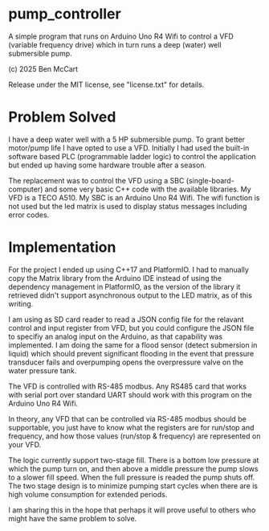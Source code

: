# pump_controller

A simple program that runs on Arduino Uno R4 Wifi to control a VFD (variable frequency drive) which in turn runs a deep (water) well submersible pump.

(c) 2025 Ben McCart

Release under the MIT license, see "license.txt" for details.


Problem Solved
==============
I have a deep water well with a 5 HP submersible pump.  To grant better motor/pump life I have opted to use a VFD.  Initially I had used the built-in software based PLC (programmable ladder logic) to control the application but ended up having some hardware trouble after a season.

The replacement was to control the VFD using a SBC (single-board-computer) and some very basic C++ code with the available libraries.  My VFD is a TECO A510.  My SBC is an Arduino Uno R4 Wifi.  The wifi function is not used but the led matrix is used to display status messages including error codes.

Implementation
==============
For the project I ended up using C++17 and PlatformIO.  I had to manually copy the Matrix library from the Arduino IDE instead of using the dependency management in PlatformIO, as the version of the library it retrieved didn't support asynchronous output to the LED matrix, as of this writing.

I am using as SD card reader to read a JSON config file for the relavant control and input register from VFD, but you could configure the JSON file to specifiy an analog input on the Arduino, as that capability was implemented.  I am doing the same for a flood sensor (detect submersion in liquid) which should prevent significant flooding in the event that pressure transducer fails and overpumping opens the overpressure valve on the water pressure tank.

The VFD is controlled with RS-485 modbus.  Any RS485 card that works with serial port over standard UART should work with this program on the Arduino Uno R4 Wifi.

In theory, any VFD that can be controlled via RS-485 modbus should be supportable, you just have to know what the registers are for run/stop and frequency, and how those values (run/stop & frequency) are represented on your VFD.

The logic currently support two-stage fill.  There is a bottom low pressure at which the pump turn on, and then above a middle pressure the pump slows to a slower fill speed.  When the full pressure is readed the pump shuts off.  The two stage design is to minimize pumping start cycles when there are is high volume consumption for extended periods.

I am sharing this in the hope that perhaps it will prove useful to others who might have the same problem to solve.

 
    
